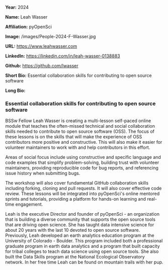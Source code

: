**Year:** 2024

**Name:** Leah Wasser

**Affiliation:** pyOpenSci

**Image:** /images/People-2024-F-Wasser.jpg

**URL:** https://www.leahwasser.com

**LinkedIn:** https://linkedin.com/in/leah-wasser-0138883

**Github:** https://github.com/lwasser

**Short Bio:** Essential collaboration skills for contributing to open source software

**Long Bio:**

### Essential collaboration skills for contributing to open source software

BSSw Fellow Leah Wasser is creating a multi-lesson self-paced online module that teaches the often-missed technical and social collaboration skills needed to contribute to open source software (OSS). The focus of these lessons is on the skills that will make the experience of OSS contributors more positive and constructive. This will also make it easier for volunteer maintainers to work with and help contributors in this effort.

Areas of social focus include using constructive and specific language and code examples that simplify problem-solving, building trust with volunteer maintainers, providing reproducible code for bug reports, and referencing issue history when submitting bugs.

The workshop will also cover fundamental GitHub collaboration skills including forking, cloning and pull requests. It will also cover effective code review. These lessons will be integrated into pyOpenSci's online mentored sprints and tutorials, providing a platform for hands-on learning and real-time engagement.

Leah is the executive Director and founder of pyOpenSci - an organization that is building a diverse community that supports the open source tools that are driving open science. She has taught data intensive science for about 20 years with the last 10 devoted to open source software. Previously, Leah developed an earth analytics education program at the University of Colorado - Boulder. This program included both a professional graduate program in earth data analytics and a program that built capacity for tribal colleges to teach data science using open source tools. She also built the Data Skills program at the National Ecological Observatory network. In her free time Leah can be found on mountain trails with her pup.
